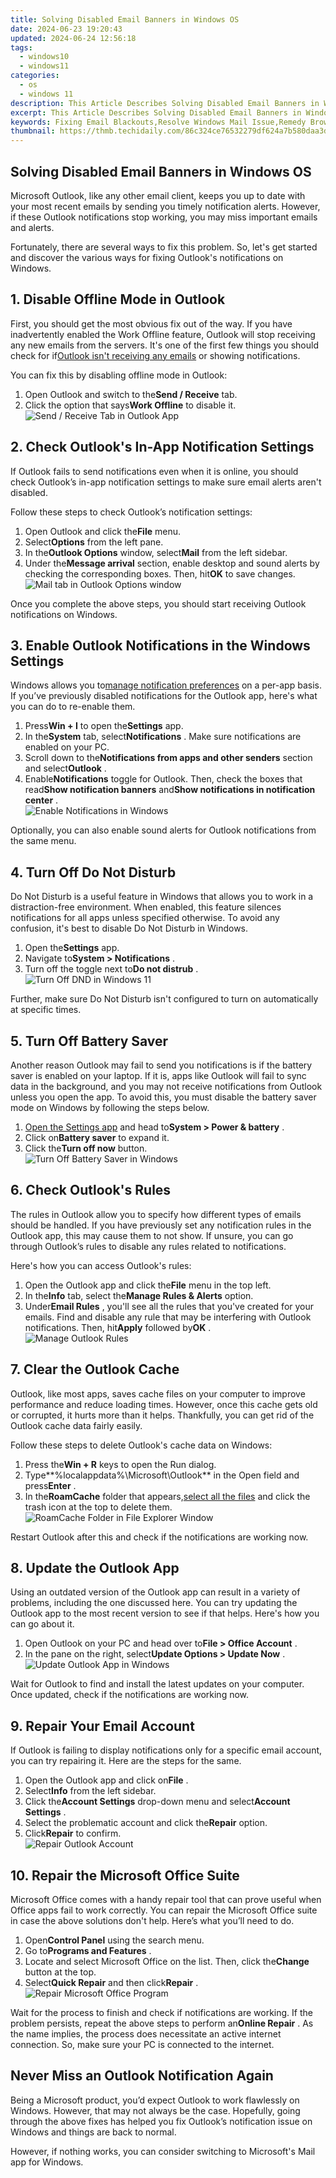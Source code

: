 ```yaml
---
title: Solving Disabled Email Banners in Windows OS
date: 2024-06-23 19:20:43
updated: 2024-06-24 12:56:18
tags:
  - windows10
  - windows11
categories:
  - os
  - windows 11
description: This Article Describes Solving Disabled Email Banners in Windows OS
excerpt: This Article Describes Solving Disabled Email Banners in Windows OS
keywords: Fixing Email Blackouts,Resolve Windows Mail Issue,Remedy Browser Blocks,Disable Banners on PC,Overcome Email Errors,Remove Windows Pop-Up,Eliminate Mail Alerts
thumbnail: https://thmb.techidaily.com/86c324ce76532279df624a7b580daa3d859103088f02a9b5a61fe37bc90c745a.png
---
```


## Solving Disabled Email Banners in Windows OS

 Microsoft Outlook, like any other email client, keeps you up to date with your most recent emails by sending you timely notification alerts. However, if these Outlook notifications stop working, you may miss important emails and alerts.

 Fortunately, there are several ways to fix this problem. So, let's get started and discover the various ways for fixing Outlook's notifications on Windows.

## 1\. Disable Offline Mode in Outlook

 First, you should get the most obvious fix out of the way. If you have inadvertently enabled the Work Offline feature, Outlook will stop receiving any new emails from the servers. It's one of the first few things you should check for if[Outlook isn't receiving any emails](https://www.makeuseof.com/fix-outlook-wont-receive-emails/) or showing notifications.

You can fix this by disabling offline mode in Outlook:

1. Open Outlook and switch to the**Send / Receive** tab.
2. Click the option that says**Work Offline** to disable it.  
![Send / Receive Tab in Outlook App](https://static1.makeuseofimages.com/wordpress/wp-content/uploads/2022/08/Disable-Work-Offline-in-Outlook-App-1.jpg)

## 2\. Check Outlook's In-App Notification Settings

 If Outlook fails to send notifications even when it is online, you should check Outlook’s in-app notification settings to make sure email alerts aren't disabled.

Follow these steps to check Outlook’s notification settings:

1. Open Outlook and click the**File** menu.
2. Select**Options** from the left pane.
3. In the**Outlook Options** window, select**Mail** from the left sidebar.
4. Under the**Message arrival** section, enable desktop and sound alerts by checking the corresponding boxes. Then, hit**OK** to save changes.  
![Mail tab in Outlook Options window](https://static1.makeuseofimages.com/wordpress/wp-content/uploads/2022/08/Outlook-In-App-Notification-Settings-1.jpg)

 Once you complete the above steps, you should start receiving Outlook notifications on Windows.

## 3\. Enable Outlook Notifications in the Windows Settings

 Windows allows you to[manage notification preferences](https://www.makeuseof.com/windows-11-customize-notifications/) on a per-app basis. If you’ve previously disabled notifications for the Outlook app, here's what you can do to re-enable them.

1. Press**Win + I** to open the**Settings** app.
2. In the**System** tab, select**Notifications** . Make sure notifications are enabled on your PC.
3. Scroll down to the**Notifications from apps and other senders** section and select**Outlook** .
4. Enable**Notifications** toggle for Outlook. Then, check the boxes that read**Show notification banners** and**Show notifications in notification center** .  
![Enable Notifications in Windows](https://static1.makeuseofimages.com/wordpress/wp-content/uploads/2023/04/enable-notifications-in-windows.jpg)

 Optionally, you can also enable sound alerts for Outlook notifications from the same menu.

## 4\. Turn Off Do Not Disturb

 Do Not Disturb is a useful feature in Windows that allows you to work in a distraction-free environment. When enabled, this feature silences notifications for all apps unless specified otherwise. To avoid any confusion, it's best to disable Do Not Disturb in Windows.

1. Open the**Settings** app.
2. Navigate to**System > Notifications** .
3. Turn off the toggle next to**Do not distrub** .  
![Turn Off DND in Windows 11](https://static1.makeuseofimages.com/wordpress/wp-content/uploads/2023/04/turn-off-dnd-in-windows-11.jpg)

 Further, make sure Do Not Disturb isn't configured to turn on automatically at specific times.

## 5\. Turn Off Battery Saver

 Another reason Outlook may fail to send you notifications is if the battery saver is enabled on your laptop. If it is, apps like Outlook will fail to sync data in the background, and you may not receive notifications from Outlook unless you open the app. To avoid this, you must disable the battery saver mode on Windows by following the steps below.

1. [Open the Settings app](https://www.makeuseof.com/windows-ways-to-open-system-settings/) and head to**System > Power & battery** .
2. Click on**Battery saver** to expand it.
3. Click the**Turn off now** button.  
![Turn Off Battery Saver in Windows](https://static1.makeuseofimages.com/wordpress/wp-content/uploads/2023/04/turn-off-battery-saver-in-windows.jpg)

## 6\. Check Outlook's Rules

 The rules in Outlook allow you to specify how different types of emails should be handled. If you have previously set any notification rules in the Outlook app, this may cause them to not show. If unsure, you can go through Outlook’s rules to disable any rules related to notifications.

Here's how you can access Outlook's rules:

1. Open the Outlook app and click the**File** menu in the top left.
2. In the**Info** tab, select the**Manage Rules & Alerts** option.
3. Under**Email Rules** , you'll see all the rules that you've created for your emails. Find and disable any rule that may be interfering with Outlook notifications. Then, hit**Apply** followed by**OK** .  
![Manage Outlook Rules](https://static1.makeuseofimages.com/wordpress/wp-content/uploads/2023/04/manage-outlook-rules.jpg)

## 7\. Clear the Outlook Cache

 Outlook, like most apps, saves cache files on your computer to improve performance and reduce loading times. However, once this cache gets old or corrupted, it hurts more than it helps. Thankfully, you can get rid of the Outlook cache data fairly easily.

Follow these steps to delete Outlook's cache data on Windows:

1. Press the**Win + R** keys to open the Run dialog.
2. Type**%localappdata%\\Microsoft\\Outlook** in the Open field and press**Enter** .
3. In the**RoamCache** folder that appears,[select all the files](https://www.makeuseof.com/windows-11-file-explorer-select-all-files/) and click the trash icon at the top to delete them.  
![RoamCache Folder in File Explorer Window](https://static1.makeuseofimages.com/wordpress/wp-content/uploads/2022/08/Delete-Outlook-Cache-Data-1.jpg)

 Restart Outlook after this and check if the notifications are working now.

## 8\. Update the Outlook App

 Using an outdated version of the Outlook app can result in a variety of problems, including the one discussed here. You can try updating the Outlook app to the most recent version to see if that helps. Here's how you can go about it.

1. Open Outlook on your PC and head over to**File > Office Account** .
2. In the pane on the right, select**Update Options > Update Now** .  
![Update Outlook App in Windows](https://static1.makeuseofimages.com/wordpress/wp-content/uploads/2023/04/update-outlook-app-in-windows.jpg)

 Wait for Outlook to find and install the latest updates on your computer. Once updated, check if the notifications are working now.

## 9\. Repair Your Email Account

 If Outlook is failing to display notifications only for a specific email account, you can try repairing it. Here are the steps for the same.

1. Open the Outlook app and click on**File** .
2. Select**Info** from the left sidebar.
3. Click the**Account Settings** drop-down menu and select**Account Settings** .
4. Select the problematic account and click the**Repair** option.
5. Click**Repair** to confirm.  
![Repair Outlook Account](https://static1.makeuseofimages.com/wordpress/wp-content/uploads/2023/03/repair-outlook-account.jpg)

## 10\. Repair the Microsoft Office Suite

 Microsoft Office comes with a handy repair tool that can prove useful when Office apps fail to work correctly. You can repair the Microsoft Office suite in case the above solutions don't help. Here’s what you’ll need to do.

1. Open**Control Panel** using the search menu.
2. Go to**Programs and Features** .
3. Locate and select Microsoft Office on the list. Then, click the**Change** button at the top.
4. Select**Quick Repair** and then click**Repair** .  
![Repair Microsoft Office Program](https://static1.makeuseofimages.com/wordpress/wp-content/uploads/2022/08/Repair-Microsoft-Office.jpg)

 Wait for the process to finish and check if notifications are working. If the problem persists, repeat the above steps to perform an**Online Repair** . As the name implies, the process does necessitate an active internet connection. So, make sure your PC is connected to the internet.

## Never Miss an Outlook Notification Again

 Being a Microsoft product, you’d expect Outlook to work flawlessly on Windows. However, that may not always be the case. Hopefully, going through the above fixes has helped you fix Outlook’s notification issue on Windows and things are back to normal.

 However, if nothing works, you can consider switching to Microsoft's Mail app for Windows.


<ins class="adsbygoogle"
     style="display:block"
     data-ad-format="autorelaxed"
     data-ad-client="ca-pub-7571918770474297"
     data-ad-slot="1223367746"></ins>



<ins class="adsbygoogle"
     style="display:block"
     data-ad-client="ca-pub-7571918770474297"
     data-ad-slot="8358498916"
     data-ad-format="auto"
     data-full-width-responsive="true"></ins>
